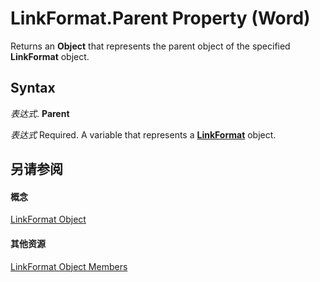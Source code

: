 
# LinkFormat.Parent Property (Word)

Returns an  **Object** that represents the parent object of the specified **LinkFormat** object.


## Syntax

 _表达式_. **Parent**

 _表达式_ Required. A variable that represents a **[LinkFormat](ca37d4e2-e978-8e6a-1e7a-7e43cf41e6c2.md)** object.


## 另请参阅


#### 概念


[LinkFormat Object](ca37d4e2-e978-8e6a-1e7a-7e43cf41e6c2.md)
#### 其他资源


[LinkFormat Object Members](http://msdn.microsoft.com/library/028d048f-df8c-0dec-17f2-56f0d0a332c7%28Office.15%29.aspx)
